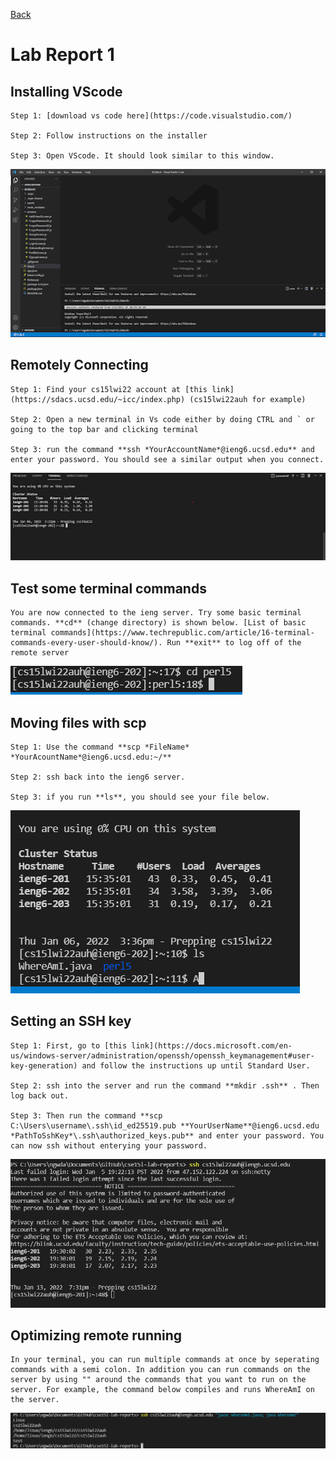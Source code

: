 [Back](https://darrengn.github.io/cse15l-lab-reports/index.html)

# Lab Report 1

## Installing VScode<br>
    Step 1: [download vs code here](https://code.visualstudio.com/) 

    Step 2: Follow instructions on the installer 

    Step 3: Open VScode. It should look similar to this window.

![Image](LabOnePics\Pic1.png)<br>

## Remotely Connecting<br>
    Step 1: Find your cs15lwi22 account at [this link](https://sdacs.ucsd.edu/~icc/index.php) (cs15lwi22auh for example) 

    Step 2: Open a new terminal in Vs code either by doing CTRL and ` or going to the top bar and clicking terminal

    Step 3: run the command **ssh *YourAccountName*@ieng6.ucsd.edu** and enter your password. You should see a similar output when you connect.

![Image](LabOnePics\Pic2.png) <br>

## Test some terminal commands<br>

    You are now connected to the ieng server. Try some basic terminal commands. **cd** (change directory) is shown below. [List of basic terminal commands](https://www.techrepublic.com/article/16-terminal-commands-every-user-should-know/). Run **exit** to log off of the remote server

![Image](LabOnePics\Pic3.png) <br>

## Moving files with scp<br>
    Step 1: Use the command **scp *FileName* *YourAcountName*@ieng6.ucsd.edu:~/**

    Step 2: ssh back into the ieng6 server.

    Step 3: if you run **ls**, you should see your file below.

![Image](LabOnePics\Pic4.png)<br>

## Setting an SSH key <br>
    Step 1: First, go to [this link](https://docs.microsoft.com/en-us/windows-server/administration/openssh/openssh_keymanagement#user-key-generation) and follow the instructions up until Standard User.

    Step 2: ssh into the server and run the command **mkdir .ssh** . Then log back out.

    Step 3: Then run the command **scp C:\Users\username\.ssh\id_ed25519.pub **YourUserName**@ieng6.ucsd.edu *PathToSshKey*\.ssh\authorized_keys.pub** and enter your password. You can now ssh without enterying your password.

![Image](LabOnePics\Pic5.png)

## Optimizing remote running<br>
    In your terminal, you can run multiple commands at once by seperating commands with a semi colon. In addition you can run commands on the server by using "" around the commands that you want to run on the server. For example, the command below compiles and runs WhereAmI on the server.
    
![Image](LabOnePics\Pic6.png)